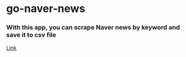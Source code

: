 # go-naver-news

### With this app, you can scrape Naver news by keyword and save it to csv file

[Link](https://go-naver-news.herokuapp.com/)
